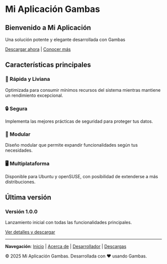 # Mi Aplicación Gambas

## Bienvenido a Mi Aplicación

Una solución potente y elegante desarrollada con Gambas

[Descargar ahora](downloads.md) | [Conocer más](about.md)

## Características principales

### 🚀 Rápida y Liviana
Optimizada para consumir mínimos recursos del sistema mientras mantiene un rendimiento excepcional.

### 🔒 Segura
Implementa las mejores prácticas de seguridad para proteger tus datos.

### 🧩 Modular
Diseño modular que permite expandir funcionalidades según tus necesidades.

### 🖥️ Multiplataforma
Disponible para Ubuntu y openSUSE, con posibilidad de extenderse a más distribuciones.

## Última versión

### Versión 1.0.0
Lanzamiento inicial con todas las funcionalidades principales.

[Ver detalles y descargar](downloads.md)

---

**Navegación**: [Inicio](index.md) | [Acerca de](about.md) | [Desarrollador](cv.md) | [Descargas](downloads.md)

&copy; 2025 Mi Aplicación Gambas. Desarrollada con ❤️ usando Gambas.